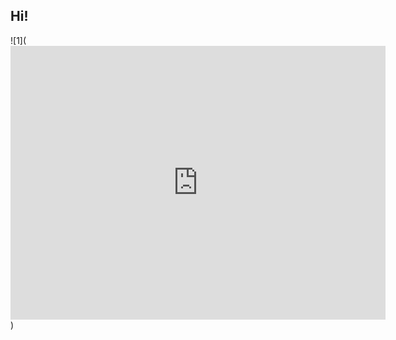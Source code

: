 ## Hi!
![1](<iframe src="https://assets.pinterest.com/ext/embed.html?id=1035827983056590478" height="438" width="600" frameborder="0" scrolling="no" ></iframe>)

